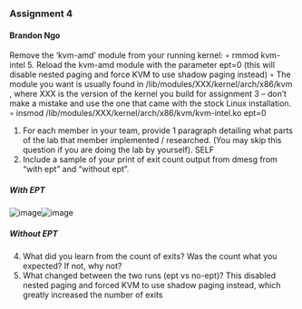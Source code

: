 ### Assignment 4

#### Brandon Ngo

Remove the ‘kvm-amd’ module from your running kernel:
◦ rmmod kvm-intel
5. Reload the kvm-amd module with the parameter ept=0 (this will disable nested paging and force
KVM to use shadow paging instead)
◦ The module you want is usually found in /lib/modules/XXX/kernel/arch/x86/kvm , where
XXX is the version of the kernel you build for assignment 3 – don’t make a mistake and
use the one that came with the stock Linux installation.
◦ insmod /lib/modules/XXX/kernel/arch/x86/kvm/kvm-intel.ko ept=0

1. For each member in your team, provide 1 paragraph detailing what parts of the lab that member
implemented / researched. (You may skip this question if you are doing the lab by yourself).
SELF
2. Include a sample of your print of exit count output from dmesg from “with ept” and “without ept”.
##### With EPT
![image](https://user-images.githubusercontent.com/23691164/117333735-1486e900-ae4e-11eb-9559-c67faceb6fbb.png)![image](https://user-images.githubusercontent.com/23691164/117333799-27012280-ae4e-11eb-9adb-9fdac0dc5aa4.png)
##### Without EPT

4. What did you learn from the count of exits? Was the count what you expected? If not, why not?
5. What changed between the two runs (ept vs no-ept)?
This disabled nested paging and forced KVM to use shadow paging instead, which greatly increased the number of exits

